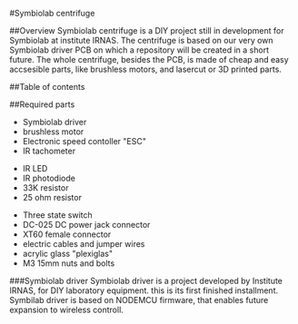 #Symbiolab centrifuge

##Overview
Symbiolab centrifuge is a DIY project still in development for Symbiolab at institute IRNAS. The centrifuge is based on our very own Symbiolab driver PCB on which a repository will be created in a short future. The whole centrifuge, besides the PCB, is made of cheap and easy accsesible parts, like brushless motors, and lasercut or 3D printed parts.

##Table of contents

##Required parts
 - Symbiolab driver
 - brushless motor 
 - Electronic speed contoller "ESC"
 - IR tachometer
  * IR LED
  * IR photodiode
  * 33K resistor
  * 25 ohm resistor
 - Three state switch
 - DC-025 DC power jack connector
 - XT60 female connector
 - electric cables and jumper wires
 - acrylic glass "plexiglas"
 - M3 15mm nuts and bolts
 
###Symbiolab driver
Symbiolab driver is a project developed by Institute IRNAS, for DIY laboratory equipment. this is its first finished installment. Symbilab driver is based on NODEMCU firmware, that enables future expansion to wireless controll.